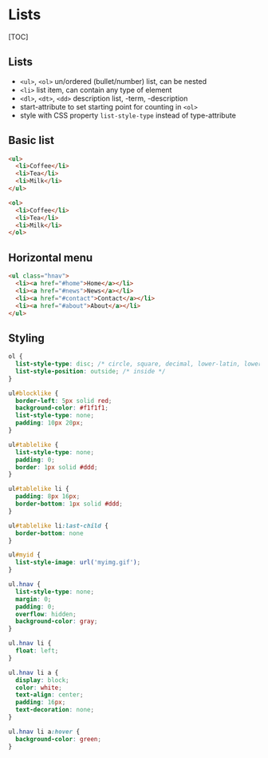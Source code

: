 # Lists

[TOC]



## Lists

- `<ul>`, `<ol>` un/ordered (bullet/number) list, can be nested
- `<li>` list item, can contain any type of element
- `<dl>`, `<dt>`, `<dd>` description list, -term, -description
- start-attribute to set starting point for counting in `<ol>`
- style with CSS property `list-style-type` instead of type-attribute



## Basic list

```html
<ul>
  <li>Coffee</li>
  <li>Tea</li>
  <li>Milk</li>
</ul>

<ol>
  <li>Coffee</li>
  <li>Tea</li>
  <li>Milk</li>
</ol>
```



## Horizontal menu

```html
<ul class="hnav">
  <li><a href="#home">Home</a></li>
  <li><a href="#news">News</a></li>
  <li><a href="#contact">Contact</a></li>
  <li><a href="#about">About</a></li>
</ul>
```



## Styling

```css
ol {
  list-style-type: disc; /* circle, square, decimal, lower-latin, lower-roman, none */
  list-style-position: outside; /* inside */
}

ul#blocklike {
  border-left: 5px solid red;
  background-color: #f1f1f1;
  list-style-type: none;
  padding: 10px 20px;
}

ul#tablelike {
  list-style-type: none;
  padding: 0;
  border: 1px solid #ddd;
}

ul#tablelike li {
  padding: 8px 16px;
  border-bottom: 1px solid #ddd;
}

ul#tablelike li:last-child {
  border-bottom: none
}

ul#myid {
  list-style-image: url('myimg.gif');
}

ul.hnav {
  list-style-type: none;
  margin: 0;
  padding: 0;
  overflow: hidden;
  background-color: gray;
}

ul.hnav li {
  float: left;
}

ul.hnav li a {
  display: block;
  color: white;
  text-align: center;
  padding: 16px;
  text-decoration: none;
}

ul.hnav li a:hover {
  background-color: green;
}
```

